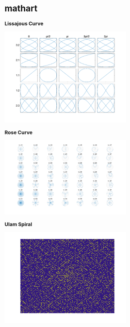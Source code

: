 # mathart

### Lissajous Curve
<img align="center" src="display/lissajous.png" width="400"/>


### Rose Curve
<img align="center" src="display/rose_curve.png" width="400"/>


### Ulam Spiral
<img align="center" src="display/ulam.png" width="400"/>
